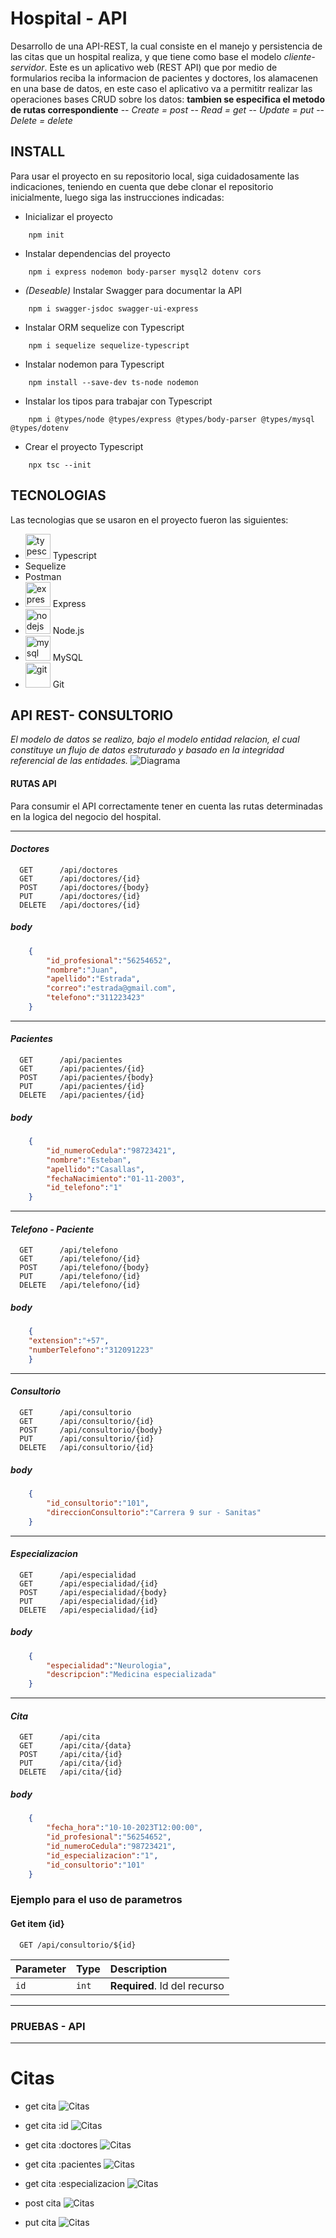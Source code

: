 
# Hospital - API

Desarrollo de una API-REST, la cual consiste en el manejo y persistencia de las citas que un hospital realiza, y que tiene como base el modelo *cliente-servidor*.
Este es un aplicativo web (REST API) que por medio de formularios reciba la informacion de pacientes y doctores, los alamacenen en una base de datos, en este caso el aplicativo va a permititr realizar las operaciones bases CRUD sobre los datos:
**tambien se especifica el metodo de rutas correspondiente**
-- *Create = post* 
-- *Read = get*
-- *Update = put*
-- *Delete = delete*


## INSTALL
Para usar el proyecto en su repositorio local, siga cuidadosamente las indicaciones, teniendo en cuenta que debe clonar el repositorio
inicialmente, luego siga las instrucciones indicadas:

- Inicializar el proyecto
```code
    npm init 
```
- Instalar dependencias del proyecto
```code
    npm i express nodemon body-parser mysql2 dotenv cors
```
- *(Deseable)* Instalar Swagger para documentar la API
```code
    npm i swagger-jsdoc swagger-ui-express
```
-  Instalar ORM sequelize con Typescript
```code
    npm i sequelize sequelize-typescript
```
- Instalar nodemon para Typescript
```code
    npm install --save-dev ts-node nodemon
```
- Instalar los tipos para trabajar con Typescript
```code
    npm i @types/node @types/express @types/body-parser @types/mysql @types/dotenv
```
- Crear el proyecto Typescript
```code
    npx tsc --init
```

## TECNOLOGIAS
Las tecnologias que se usaron en el proyecto fueron las siguientes:
- <img src="https://raw.githubusercontent.com/devicons/devicon/master/icons/typescript/typescript-original.svg" alt="typescript" width="40" height="40"/> Typescript
- Sequelize
- Postman
- <img src="https://raw.githubusercontent.com/devicons/devicon/master/icons/express/express-original-wordmark.svg" alt="express" width="40" height="40"/> Express
- <img src="https://raw.githubusercontent.com/devicons/devicon/master/icons/nodejs/nodejs-original-wordmark.svg" alt="nodejs" width="40" height="40"/> Node.js
- <img src="https://raw.githubusercontent.com/devicons/devicon/master/icons/mysql/mysql-original-wordmark.svg" alt="mysql" width="40" height="40"/> MySQL
- <img src="https://www.vectorlogo.zone/logos/git-scm/git-scm-icon.svg" alt="git" width="40" height="40"/> Git


## API REST- CONSULTORIO
*El modelo de datos se realizo, bajo el modelo entidad relacion, el cual constituye un flujo de datos estruturado y basado en la integridad referencial de las entidades.*
![Diagrama](database_hospital.png)


#### RUTAS API

Para consumir el API correctamente tener en cuenta las rutas determinadas en la logica del negocio del hospital.

----

#### *Doctores*
```http
  GET      /api/doctores
  GET      /api/doctores/{id}
  POST     /api/doctores/{body}
  PUT      /api/doctores/{id}
  DELETE   /api/doctores/{id}
```
##### **body**
```json
    {
        "id_profesional":"56254652",
        "nombre":"Juan",
        "apellido":"Estrada",
        "correo":"estrada@gmail.com",
        "telefono":"311223423"
    }   

```

-----

#### *Pacientes*
```http
  GET      /api/pacientes
  GET      /api/pacientes/{id}
  POST     /api/pacientes/{body}
  PUT      /api/pacientes/{id}
  DELETE   /api/pacientes/{id}
```
##### **body**
```json
    {
        "id_numeroCedula":"98723421",
        "nombre":"Esteban",
        "apellido":"Casallas",
        "fechaNacimiento":"01-11-2003",
        "id_telefono":"1"
    } 

```
-----
#### *Telefono - Paciente*
```http
  GET      /api/telefono
  GET      /api/telefono/{id}
  POST     /api/telefono/{body}
  PUT      /api/telefono/{id}
  DELETE   /api/telefono/{id}
```
##### **body**
```json
    {
    "extension":"+57",
    "numberTelefono":"312091223"
    }

```
-----

#### *Consultorio*
```http
  GET      /api/consultorio
  GET      /api/consultorio/{id}
  POST     /api/consultorio/{body}
  PUT      /api/consultorio/{id}
  DELETE   /api/consultorio/{id}
```
##### **body**
```json
    {
        "id_consultorio":"101",
        "direccionConsultorio":"Carrera 9 sur - Sanitas"
    }
```
-----

#### *Especializacion*
```http
  GET      /api/especialidad   
  GET      /api/especialidad/{id}
  POST     /api/especialidad/{body}
  PUT      /api/especialidad/{id}
  DELETE   /api/especialidad/{id}
```
##### **body**
```json
    {
        "especialidad":"Neurologia",
        "descripcion":"Medicina especializada"
    }
```

-----
#### *Cita*
```http
  GET      /api/cita   
  GET      /api/cita/{data}
  POST     /api/cita/{id}
  PUT      /api/cita/{id}
  DELETE   /api/cita/{id}
```
##### **body**
```json
    {
        "fecha_hora":"10-10-2023T12:00:00",
        "id_profesional":"56254652",
        "id_numeroCedula":"98723421",
        "id_especializacion":"1",
        "id_consultorio":"101"
    } 
```


### Ejemplo para el uso de parametros
#### Get item {id} 

```http
  GET /api/consultorio/${id}
```

| Parameter | Type     | Description                       |
| :-------- | :------- | :-------------------------------- |
| `id`      | `int` | **Required**. Id del recurso |

-----
### PRUEBAS - API
----
# Citas
- get cita
![Citas](pruebas-citas/cita_get_01.png)

- get cita :id
![Citas](pruebas-citas/get_cita_id.png)

- get cita :doctores
![Citas](pruebas-citas/get_cita_doctor.png)

- get cita :pacientes
![Citas](pruebas-citas/get_cita_paciente.png)

- get cita :especializacion
![Citas](pruebas-citas/get_cita_especialidad.png)

- post cita
![Citas](pruebas-citas/post_cita.png)

- put cita
![Citas](pruebas-citas/put_cita.png)






